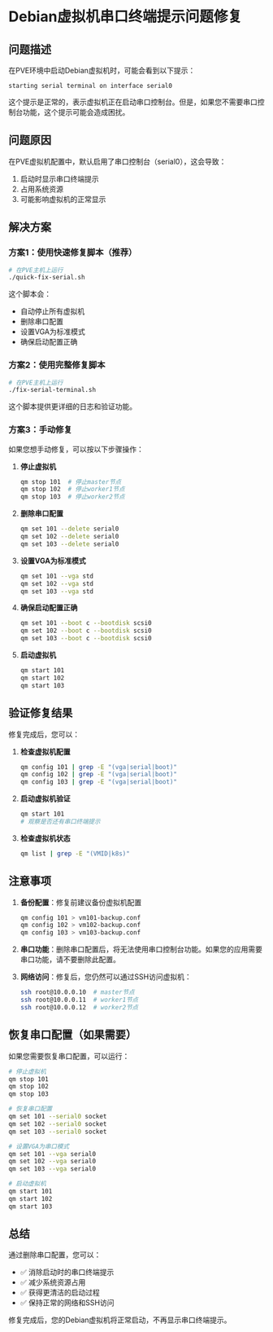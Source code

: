 # Debian虚拟机串口终端提示问题修复

## 问题描述

在PVE环境中启动Debian虚拟机时，可能会看到以下提示：
```
starting serial terminal on interface serial0
```

这个提示是正常的，表示虚拟机正在启动串口控制台。但是，如果您不需要串口控制台功能，这个提示可能会造成困扰。

## 问题原因

在PVE虚拟机配置中，默认启用了串口控制台（serial0），这会导致：
1. 启动时显示串口终端提示
2. 占用系统资源
3. 可能影响虚拟机的正常显示

## 解决方案

### 方案1：使用快速修复脚本（推荐）

```bash
# 在PVE主机上运行
./quick-fix-serial.sh
```

这个脚本会：
- 自动停止所有虚拟机
- 删除串口配置
- 设置VGA为标准模式
- 确保启动配置正确

### 方案2：使用完整修复脚本

```bash
# 在PVE主机上运行
./fix-serial-terminal.sh
```

这个脚本提供更详细的日志和验证功能。

### 方案3：手动修复

如果您想手动修复，可以按以下步骤操作：

1. **停止虚拟机**
   ```bash
   qm stop 101  # 停止master节点
   qm stop 102  # 停止worker1节点
   qm stop 103  # 停止worker2节点
   ```

2. **删除串口配置**
   ```bash
   qm set 101 --delete serial0
   qm set 102 --delete serial0
   qm set 103 --delete serial0
   ```

3. **设置VGA为标准模式**
   ```bash
   qm set 101 --vga std
   qm set 102 --vga std
   qm set 103 --vga std
   ```

4. **确保启动配置正确**
   ```bash
   qm set 101 --boot c --bootdisk scsi0
   qm set 102 --boot c --bootdisk scsi0
   qm set 103 --boot c --bootdisk scsi0
   ```

5. **启动虚拟机**
   ```bash
   qm start 101
   qm start 102
   qm start 103
   ```

## 验证修复结果

修复完成后，您可以：

1. **检查虚拟机配置**
   ```bash
   qm config 101 | grep -E "(vga|serial|boot)"
   qm config 102 | grep -E "(vga|serial|boot)"
   qm config 103 | grep -E "(vga|serial|boot)"
   ```

2. **启动虚拟机验证**
   ```bash
   qm start 101
   # 观察是否还有串口终端提示
   ```

3. **检查虚拟机状态**
   ```bash
   qm list | grep -E "(VMID|k8s)"
   ```

## 注意事项

1. **备份配置**：修复前建议备份虚拟机配置
   ```bash
   qm config 101 > vm101-backup.conf
   qm config 102 > vm102-backup.conf
   qm config 103 > vm103-backup.conf
   ```

2. **串口功能**：删除串口配置后，将无法使用串口控制台功能。如果您的应用需要串口功能，请不要删除此配置。

3. **网络访问**：修复后，您仍然可以通过SSH访问虚拟机：
   ```bash
   ssh root@10.0.0.10  # master节点
   ssh root@10.0.0.11  # worker1节点
   ssh root@10.0.0.12  # worker2节点
   ```

## 恢复串口配置（如果需要）

如果您需要恢复串口配置，可以运行：

```bash
# 停止虚拟机
qm stop 101
qm stop 102
qm stop 103

# 恢复串口配置
qm set 101 --serial0 socket
qm set 102 --serial0 socket
qm set 103 --serial0 socket

# 设置VGA为串口模式
qm set 101 --vga serial0
qm set 102 --vga serial0
qm set 103 --vga serial0

# 启动虚拟机
qm start 101
qm start 102
qm start 103
```

## 总结

通过删除串口配置，您可以：
- ✅ 消除启动时的串口终端提示
- ✅ 减少系统资源占用
- ✅ 获得更清洁的启动过程
- ✅ 保持正常的网络和SSH访问

修复完成后，您的Debian虚拟机将正常启动，不再显示串口终端提示。 